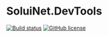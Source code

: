 # SoluiNet.DevTools

[![Build status](https://ci.appveyor.com/api/projects/status/fntn1lgg1yp53l8i?svg=true)](https://ci.appveyor.com/project/SoluiNet/soluinet-devtools)
[![GitHub license](https://img.shields.io/github/license/SoluiNet/SoluiNet.DevTools)](https://github.com/SoluiNet/SoluiNet.DevTools/blob/master/LICENSE)